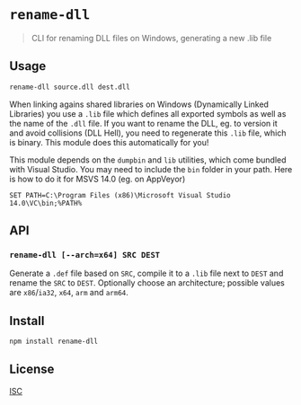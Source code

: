 # `rename-dll`

> CLI for renaming DLL files on Windows, generating a new .lib file

## Usage

```ps
rename-dll source.dll dest.dll
```

When linking agains shared libraries on Windows (Dynamically Linked Libraries)
you use a `.lib` file which defines all exported symbols as well as the name of
the `.dll` file. If you want to rename the DLL, eg. to version it and avoid
collisions (DLL Hell), you need to regenerate this `.lib` file, which is binary.
This module does this automatically for you!

This module depends on the `dumpbin` and `lib` utilities, which come bundled
with Visual Studio. You may need to include the `bin` folder in your path. Here
is how to do it for MSVS 14.0 (eg. on AppVeyor)

```
SET PATH=C:\Program Files (x86)\Microsoft Visual Studio 14.0\VC\bin;%PATH%
```

## API

### `rename-dll [--arch=x64] SRC DEST`

Generate a `.def` file based on `SRC`, compile it to a `.lib` file next to
`DEST` and rename the `SRC` to `DEST`. Optionally choose an architecture;
possible values are `x86`/`ia32`, `x64`, `arm` and `arm64`.

## Install

```sh
npm install rename-dll
```

## License

[ISC](LICENSE)
